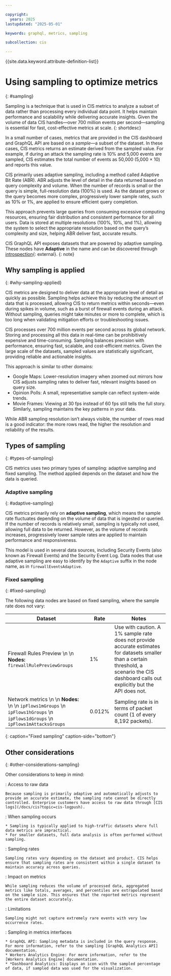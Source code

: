 ```yaml
---

copyright:
  years: 2025
lastupdated: "2025-05-01"

keywords: graphql, metrics, sampling

subcollection: cis

---
```


{{site.data.keyword.attribute-definition-list}}

# Using sampling to optimize metrics
{: #sampling}

Sampling is a technique that is used in CIS metrics to analyze a subset of data rather than processing every individual data point. It helps maintain performance and scalability while delivering accurate insights. Given the volume of data CIS handles—over 700 million events per second—sampling is essential for fast, cost-effective metrics at scale.
{: shortdesc}

In a small number of cases, metrics that are provided in the CIS dashboard and GraphQL API are based on a _sample_—a subset of the dataset. In these cases, CIS metrics returns an estimate derived from the sampled value. For example, if during an attack the sampling rate is 10% and 5,000 events are sampled, CIS estimates the total number of events as 50,000 (5,000 × 10) and reports this value.

CIS primarily uses adaptive sampling, including a method called Adaptive Bit Rate (ABR). ABR adjusts the level of detail in the data returned based on query complexity and volume. When the number of records is small or the query is simple, full-resolution data (100%) is used. As the dataset grows or the query becomes more complex, progressively lower sample rates, such as 10% or 1%, are applied to ensure efficient query completion.

This approach prevents large queries from consuming excessive computing resources, ensuring fair distribution and consistent performance for all users. Data is stored at multiple resolutions (100%, 10%, and 1%), allowing the system to select the appropriate resolution based on the query’s complexity and size, helping ABR deliver fast, accurate results.

CIS GraphQL API exposes datasets that are powered by adaptive sampling. These nodes have **Adaptive** in the name and can be discovered through [introspection](https://graphql.org/learn/introspection/){: external}. 
{: note}
 
## Why sampling is applied
{: #why-sampling-applied} 

CIS metrics are designed to deliver data at the appropriate level of detail as quickly as possible. Sampling helps achieve this by reducing the amount of data that is processed, allowing CIS to return metrics within seconds—even during spikes in volume, such as a burst of firewall events during an attack. Without sampling, queries might take minutes or more to complete, which is too long when validating mitigation efforts or troubleshooting issues.

CIS processes over 700 million events per second across its global network. Storing and processing all this data in real-time can be prohibitively expensive and time-consuming. Sampling balances precision with performance, ensuring fast, scalable, and cost-efficient metrics. Given the large scale of the datasets, sampled values are statistically significant, providing reliable and actionable insights.

This approach is similar to other domains:

* Google Maps: Lower-resolution imagery when zoomed out mirrors how CIS adjusts sampling rates to deliver fast, relevant insights based on query size.
* Opinion Polls: A small, representative sample can reflect system-wide trends.
* Movie Frames: Viewing at 30 fps instead of 60 fps still tells the full story. Similarly, sampling maintains the key patterns in your data.

While ABR sampling resolution isn’t always visible, the number of rows read is a good indicator: the more rows read, the higher the resolution and reliability of the results.

## Types of sampling
{: #types-of-sampling}

CIS metrics uses two primary types of sampling: adaptive sampling and fixed sampling. The method applied depends on the dataset and how the data is queried.

### Adaptive sampling
{: #adaptive-sampling}

CIS metrics primarily rely on **adaptive sampling**, which means the sample rate fluctuates depending on the volume of data that is ingested or queried. If the number of records is relatively small, sampling is typically not used, allowing full data to be returned. However, as the volume of records increases, progressively lower sample rates are applied to maintain performance and responsiveness.

This model is used in several data sources, including Security Events (also known as Firewall Events) and the Security Event Log. Data nodes that use adaptive sampling are easy to identify by the `Adaptive` suffix in the node name, as in `firewallEventsAdaptive`.

### Fixed sampling
{: #fixed-sampling}

The following data nodes are based on fixed sampling, where the sample rate does not vary:

| Dataset | Rate | Notes  |
| ----- | ----- | ----- |  
| Firewall Rules Preview \n \n **Nodes:** `firewallRulePreviewGroups` | 1% | Use with caution. A 1% sample rate does not provide accurate estimates for datasets smaller than a certain threshold, a scenario the CIS dashboard calls out explicitly but the API does not. |
| Network metrics \n \n **Nodes:** \n \n `ipFlows1mGroups` \n `ipFlows1hGroups` \n `ipFlows1dGroups` \n `ipFlows1mAttacksGroups`| 0.012% | Sampling rate is in terms of packet count (1 of every 8,192 packets). |   
{: caption="Fixed sampling" caption-side="bottom"}   

## Other considerations
{: #other-considerations-sampling}

Other considerations to keep in mind:

:   Access to raw data

    Because sampling is primarily adaptive and automatically adjusts to provide an accurate estimate, the sampling rate cannot be directly controlled. Enterprise customers have access to raw data through [CIS logs](/docs/cis?topic=cis-logpush).

:   When sampling occurs

    * Sampling is typically applied to high-traffic datasets where full data metrics are impractical.
    * For smaller datasets, full data analysis is often performed without sampling.

:   Sampling rates

    Sampling rates vary depending on the dataset and product. CIS helps ensure that sampling rates are consistent within a single dataset to maintain accuracy across queries.

:   Impact on metrics

    While sampling reduces the volume of processed data, aggregated metrics like totals, averages, and percentiles are extrapolated based on the sample size. This ensures that the reported metrics represent the entire dataset accurately.

:   Limitations

    Sampling might not capture extremely rare events with very low occurrence rates.

:   Sampling in metrics interfaces

    * GraphQL API: Sampling metadata is included in the query response. For more information, refer to the sampling [GraphQL Analytics API] documentation.
    * Workers Analytics Engine: For more information, refer to the [Workers Analytics Engine] documentation.
    * *Dashboard Analytics: Displays an icon with the sampled percentage of data, if sampled data was used for the visualization. 
